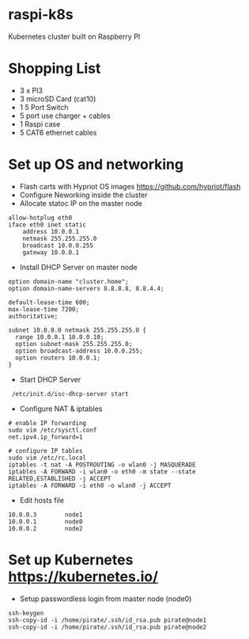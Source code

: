 # raspi-k8s
Kubernetes cluster built on Raspberry PI

# Shopping List
- 3 x PI3
- 3 microSD Card  (cat10)
- 1 5 Port Switch
- 5 port use charger + cables
- 1 Raspi case
- 5 CAT6 ethernet cables

# Set up OS and networking
- Flash carts with Hypriot OS images https://github.com/hypriot/flash
- Configure Neworking inside the cluster
- Allocate statoc IP on the master node
```
allow-hotplug eth0
iface eth0 inet static
    address 10.0.0.1
    netmask 255.255.255.0
    broadcast 10.0.0.255
    gateway 10.0.0.1

```
- Install DHCP Server on master node
```
option domain-name "cluster.home";
option domain-name-servers 8.8.8.8, 8.8.4.4;

default-lease-time 600;
max-lease-time 7200;
authoritative;

subnet 10.0.0.0 netmask 255.255.255.0 {
  range 10.0.0.1 10.0.0.10;
  option subnet-mask 255.255.255.0;
  option broadcast-address 10.0.0.255;
  option routers 10.0.0.1;
}
```
- Start DHCP Server
```
 /etc/init.d/isc-dhcp-server start
```
- Configure NAT & iptables
```
# enable IP forwarding
sudo vim /etc/sysctl.conf
net.ipv4.ip_forward=1

# configure IP tables
sudo vim /etc/rc.local
iptables -t nat -A POSTROUTING -o wlan0 -j MASQUERADE
iptables -A FORWARD -i wlan0 -o eth0 -m state --state RELATED,ESTABLISHED -j ACCEPT
iptables -A FORWARD -i eth0 -o wlan0 -j ACCEPT

```

- Edit hosts file
```
10.0.0.3        node1
10.0.0.1        node0
10.0.0.2        node2
```
# Set up Kubernetes https://kubernetes.io/

- Setup passwordless login from master node (node0)
```
ssh-keygen
ssh-copy-id -i /home/pirate/.ssh/id_rsa.pub pirate@node1
ssh-copy-id -i /home/pirate/.ssh/id_rsa.pub pirate@node2
```
